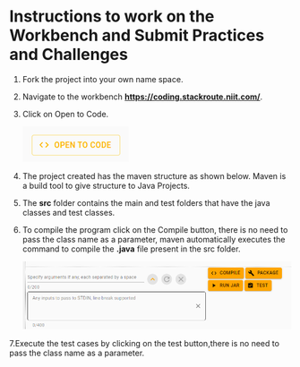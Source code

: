 # Instructions to work on the Workbench and Submit Practices and Challenges

1. Fork the project into your own name space.

2. Navigate to the workbench **https://coding.stackroute.niit.com/**.

3. Click on Open to Code.

   <img src="img1.PNG" />

4. The project created has the maven structure as shown below. Maven is a build tool to give structure to Java Projects.

5. The **src** folder contains the main and test folders that have the java classes and test classes.

6. To compile the program click on the Compile button, there is no need to pass the class name as a parameter, maven automatically executes the command to compile the **.java** file present in the src folder.

   <img src="img3.PNG" />

7.Execute the test cases by clicking on the test button,there is no need to pass the class name as a parameter.

   


